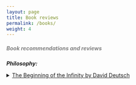 ```yaml
---
layout: page
title: Book reviews
permalink: /books/
weight: 4
---
```

<!-- <style>
details > summary {
    list-style: none;
}

details > summary::-webkit-details-marker {
    display: none;
}
</style> -->

<!-- <details>
    <summary style="font-size: 1.2em; font-weight: bold;"> <span style="color:Gray">Reading philosophy</span></summary>

My reading preferences lean heavily towards non-fiction. I find true joy in discovering ideas that profoundly change my way of thinking and am constantly seeking books that introduce new mental models or frameworks that cut across multiple domains. From that standpoint, I've been more interested in multidisciplinary ideas in the recent past than ever before.

<br>
<br>
Over the years, I've come to realize that many books lack originality and don't offer much in terms of new ideas, considering their length. For this reason, I now preview books at the library first before deciding to buy them. Below is a list of books I've found to be exceptionally thought-provoking, each prompting me to buy a physical copy. I love re-reading them in my free time and if we're friends, you've likely received one of these as a gift from me.

Please note that the reviews for most of the books below are not complete. I'm in the process of updating them. :) 
</details>
<br> -->

##### <span style="color:Gray">**Book recommendations and reviews**</span>

***Philosophy:***
 <details>
    <summary><u>The Beginning of the Infinity by David Deutsch</u></summary>

    <p> This is one gold mine of a book at the intersection of epistemology and modern physics. I can never forget how the concept of fallibilism in this book challenged my world view that justified beliefs/universal truths exist, and made me firmly internalize that theories are all there is within the vast body of human knowledge. I recommend reading it multiple times to be able to fully digest the dense ideas presented in this masterpiece.
    </p></details>
 <details>
    <summary><u>The Art of War by Sun Tzu</u></summary>

    <p> This ancient book is primarily about time-tested war strategies that military generals in China and powerful people across the world have been reading for centuries (Napolean to Mao Zedong to Bill Gates). But the text is much more than mere fighting tips - it is also about tact, leadership and human psychology. This is worth reading at least twice, once for the content and once for the beautifully-written phrases that seem contradictory at first, but underpin the mystical Taoistic truths. For instance, quotes like "The greatest victory is that which requires no battle", "Appear weak when you are strong, and strong when you are weak", “In the midst of chaos, there is also opportunity” etc.
     </p></details>
 <details>
    <summary><u>Freedom from the Known by Jiddu Krishnamurti</u></summary>

    <p> Yes, it is the known world that causes us humans more troubles than the unknown. JK is an original thinker and his writings persuaded me revisit all the concepts I thought I knew about human emotions, desires and ambitions from scratch. This is another book I periodically revisit whenever I feel lost in direction. The beauty in JK's philosophy is that there is none. He is a strong advocate of thinking for oneself ("Truth is a pathless land", he said) and did so by boldly rejecting all sorts of "presciptions" from systems/traditions/gurus. Humans are always looking for prescriptions from others to follow in order to deal with their own sufferings. As such, the idea of thinking everything from scratch devoid of any dogma sounds terrifying. But, that journey is indeed the path towards true freedom according to JK, and I cannot disagree. </p></details>

<br>
***Science and Technology:***
<details>
    <summary><u>Sapiens by Yuval Noah Harari</u></summary>

    <p> The beauty of Sapiens lies in weaving fascinating stories about the evolution of humans in a way that was not interpreted before. As much as I loved the content, which is fairly original, it is Harari's writing style that kept me hooked throughout and made it a memorable reading experience. I can see myself rereading this masterpiece in the company of nature on a fine vacation.</p></details>

<!-- <details>
    <summary><u>Cosmos by Carl Sagan</u></summary>

    <p>Detailed content goes here …</p></details> -->

<details>
    <summary><u>Godel, Escher, Bach (or GDB) by Douglas Hofstadter</u></summary>

    <p> This is a dense text and presents some deep ideas at the intersection of art, music and mathematics. TBD. </p></details>

<!-- <details>
    <summary><u>Gene, an Intimate History by Siddhartha Mukherjee</u></summary>

    <p>TBD</p></details> -->
<details>

    <summary><u>This is your Brain on Music by Daniel Levintin</u></summary>

    <p> A detailed book on why we love music to why music evolved the way it did. A must read for those remotely interested in understanding the significance of music to humans from an evolutionary perspective.</p></details>
<details>
    <summary><u>Thinking fast, thinking slow by Daniel Kanheman</u></summary>

    <p> Who doesn't know System-1 and System-2? This idea of two systems has existed in the literature of psychology for sometime now but Kanheman popularized it so much so that it is part of most discussions about nature of modern day AI. </p></details>

<br>

***Investing/Entrepreneurship:***
<details>
    <summary><u>The Intelligent Investor by Benjamin Graham</u></summary>

    <p> A classic must-read for both beginners and the experienced investors. </p></details>

<details>
    <summary><u>The Bogleheads Guide to Investing</u></summary>

    <p> Bogleheads are all about a set of simple yet effective investment principles (see their <a href="https://www.bogleheads.org/wiki/Bogleheads%C2%AE_investment_philosophy">investment philosophy</a>). This is an informative investing guide worth revisiting once in a while, especially when DCA with Index funds feels boring. The subtle art of investing, it turns out, finds beauty in the bland.</p></details>

<details>
    <summary><u>The Geometry of Wealth by Brian Portnoy</u></summary>

    <p> What I love about this book is its holistic treatment of wealth as not just of money and investing, but also of our health, relationships and through the lens of our overall wellbeing. Sometimes when life feels like a unidimensional race, this perspective is important to be able to appreciate the other aspects of wealth that we usually take for granted.</p></details>

<details>
    <summary><u>One up on the Wall Street by Peter Lynch</u></summary>

    <p>This is a quick read that helped me with useful tips on how to go about seeking the companies for investing and looking for trends in prospering businesses.</p></details>

<details>
    <summary><u>The Almanack of Naval Ravikant</u></summary>

    <p> Naval is sort of a modern day spiritual guru for the people in tech. A compilation of Naval's tweets, this is a small book filled with rich and dense quotes. </p></details>

<details>
    <summary><u>Poor Charlie's Almanack</u></summary>

    <p> A collection of the great Charlie Munger's wisdom snippets, need I say more?</p></details>

<details>
    <summary><u>Zero to One: Notes on Startups, or How to Build the Future</u></summary>

    <p> The entire book revolves around the fascinating question of "What important truth do very few people agree with you on?". Little did I imagine this'd help me connect dots between the seemingly-distant pursuits of truth-seeking and running startups. No other book had as many fascinating ideas at the intersection of startups, truth-seeking and the nature of innovation as this one. Some are original, others are contrarian and some others are straightout nonsensical, but almost all of have certainly been thought-provoking. I will be revisiting this again and again in the future.</p></details>

<br>

***Biographies:***
<details>
    <summary><u>The Man who knew Infinity by Robert Kanigel</u></summary>

    <p>Full review <a href="/pages/book_reviews/TMWKI.html">here</a>.</p></details>

<details>
    <summary><u>Surely You're Joking Mr. Feynman by Richard Feynman</u></summary>

    <p>Feynman is a fascinating personality not just because he's a physicist that won the Nobel prize renowned for his accessible lectures on advanced physics, but also due to his well-rounded life. While many academics grind their way into greatness, Richard did it all with a laid-back approach to his life while being a prankster, a bongos player and a tinkerer.</p></details>
<br>
***History:***
<details>
    <summary><u>The Discovery of India by Jawaharlal Nehru</u></summary>

    <p> A must read for those interested in the history of India from the perspective of an intellectual who happened to be at the helm of India's independence movement. I was positively surprised how well-informed Nehru was about the state-of-the-art developments in science amist all the turmoil in his life and in the world around him. </p></details>

<details>
    <summary><u>SPQR: A History of Ancient Rome</u></summary>

    <p> Roman history is one of the best-preserved ancient histories. It is fascinating due to the significant innovations across all spheres of civilization, from building gigantic structures like the Colosseum to sophisticated road highways, to great philosophies like Stoicism, and the creation of the Julian calendar, among many others. </p></details>

<!-- <br>     -->

<!-- ***Personality development:*** -->


<!-- <details>
    <summary><u>Atomic Habits by James McClear</u></summary>

    <p>A quick read about understanding how habits work and potentially changing them.</p></details>

<details>
    <summary><u>Never Split the Difference by Chris Voss</u></summary>

    <p>This is a quick practical guide about negotiations. I've used techniques in this book in negotiating my rent, salary and board games :) </p></details>

<details>
    <summary><u>Antifragile by Nicolas Nassem Taleb</u></summary>

    <p>I like the concept of Antifragility that Taleb introduced in this book, although I don't think one needs to read this entire book to understand that concept. Just read a summary to understand the concept well enough and see how you can apply in your life.</p></details> --> 

<!-- <details>
    <summary><u>Mastery by Robert Greene</u></summary>

    <p>TBD.</p></details>

<details>
    <summary><u>The Daily Stoic by Ryan Holiday</u></summary>

    <p><TBD./p></details> -->

<!-- <br> -->

<!-- ***ADHD:***
<details>
    <summary><u>Scattered Minds by Gabor Mate</u></summary>

    <p>This is a compilation of stories and behaviors that ADHDers exhibit and how others perceive it as just another idiosynchrasy. As someone with mild ADHD, the stories in this book felt personal and kind of reading my own life.</p></details>
 -->
<br>
***Miscellaneous:***

<details>
    <summary><u>Essentialism by Greg Mckeown</u></summary>

    <p> This book has some great strategies to prevent overextending yourself while pursuing personal/professional growth and taking on new endeavors.</p></details>
<!-- <details>
    <summary><u>Elon Musk by Ashley Vance</u></summary>

    <p>About the life of an important tech enterpreneur of modern times, his early life struggles and how despite that, he found great success.</p></details> -->

<!-- <details>
    <summary><u>Siddhartha by Herman Hesse</u></summary>

    <p>TBD.</p></details> -->

<details>
    <summary><u>Travel Book by Lonely Planet</u></summary>

    <p> This is a coffee table book with each page dedicated to a country illustrated by cool pictures and interesting tidbits about their culture, heritage and more. I'd like to be able to spontaneously open one of the pages, discover something fascinating about a country and add to my travel bucketlist.</p></details> 

<br>

***Telugu:***

<details>
    <summary><u>Mahaprasthanam by Sri Sri</u></summary>

    <p> Perhaps the most popular and important Telugu poem collection written in the last century. Putting aside the Marxistic undertones, the striking descriptions of hope and human suffering in a provocative yet arresting tone is what makes it an original piece of art. Some of the expressions used in this book have become part of vernacular Telugu language and can also be heard today in movies, news, political speeches etc, a testament to the incredible influence it had on Telugu society. 
    </p></details>
